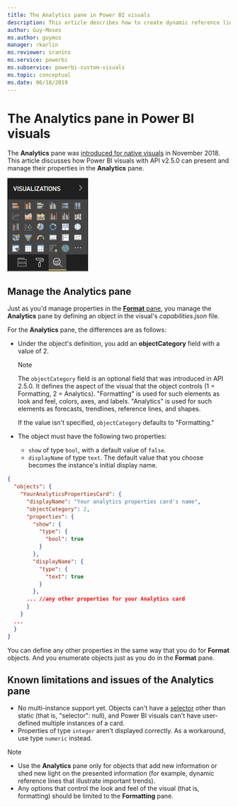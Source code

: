 ```yaml
---
title: The Analytics pane in Power BI visuals
description: This article describes how to create dynamic reference lines in Power BI visuals.
author: Guy-Moses
ms.author: guymos
manager: rkarlin
ms.reviewer: sranins
ms.service: powerbi
ms.subservice: powerbi-custom-visuals
ms.topic: conceptual
ms.date: 06/18/2019
---
```


# The Analytics pane in Power BI visuals

The **Analytics** pane was [introduced for native visuals](https://docs.microsoft.com/power-bi/desktop-analytics-pane) in November 2018.
This article discusses how Power BI visuals with API v2.5.0 can present and manage their properties in the **Analytics** pane.

![The Analytics pane](./media/visualization-pane-analytics-tab.png)

## Manage the Analytics pane

Just as you'd manage properties in the [**Format** pane](https://docs.microsoft.com/power-bi/developer/custom-visual-develop-tutorial-format-options), you manage the **Analytics** pane by defining an object in the visual's *capabilities.json* file. 

For the **Analytics** pane, the differences are as follows:

* Under the object's definition, you add an **objectCategory** field with a value of 2.

    > [!NOTE]
    > The `objectCategory` field is an optional field that was introduced in API 2.5.0. It defines the aspect of the visual that the object controls (1 = Formatting, 2 = Analytics). "Formatting" is used for such elements as look and feel, colors, axes, and labels. "Analytics" is used for such elements as forecasts, trendlines, reference lines, and shapes.
    >
    > If the value isn't specified, `objectCategory` defaults to "Formatting."

* The object must have the following two properties:
    * `show` of type `bool`, with a default value of `false`.
    * `displayName` of type `text`. The default value that you choose becomes the instance's initial display name.

```json
{
  "objects": {
    "YourAnalyticsPropertiesCard": {
      "displayName": "Your analytics properties card's name",
      "objectCategory": 2,
      "properties": {
        "show": {
          "type": {
            "bool": true
          }
        },
        "displayName": {
          "type": {
            "text": true
          }
        },
      ... //any other properties for your Analytics card
      }
    }
  ...
  }
}
```

You can define any other properties in the same way that you do for **Format** objects. And you enumerate objects just as you do in the **Format** pane.

## Known limitations and issues of the Analytics pane

* No multi-instance support yet. Objects can't have a [selector](https://microsoft.github.io/PowerBI-visuals/docs/concepts/objects-and-properties/#selector) other than static (that is, "selector": null), and Power BI visuals can't have user-defined multiple instances of a card.
* Properties of type `integer` aren't displayed correctly. As a workaround, use type `numeric` instead.

> [!NOTE]
> * Use the **Analytics** pane only for objects that add new information or shed new light on the presented information (for example, dynamic reference lines that illustrate important trends).
> * Any options that control the look and feel of the visual (that is, formatting) should be limited to the **Formatting** pane.
